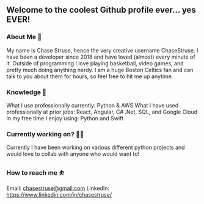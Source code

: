 ## Welcome to the coolest Github profile ever... yes EVER! 

### About Me 🥳

My name is Chase Struse, hence the very creative username ChaseStruse. I have been a developer since 2018 and have loved (almost) every minute of it. Outside of programming I love playing basketball, video games, and pretty much doing anything nerdy. I am a huge Boston Celtics fan and can talk to you about them for hours, so feel free to hit me up anytime. 

### Knowledge 🧠

What I use professionally currently: Python & AWS 
What I have used professionally at prior jobs: React, Angular, C# .Net, SQL, and Google Cloud
In my free time I enjoy using: Python and Swift

### Currently working on? 👷‍♂️

Currently I have been working on various different python projects and would love to collab with anyone who would want to! 

### How to reach me ⛹️

Email: chasestruse@gmail.com
LinkedIn: https://www.linkedin.com/in/chasestruse/

